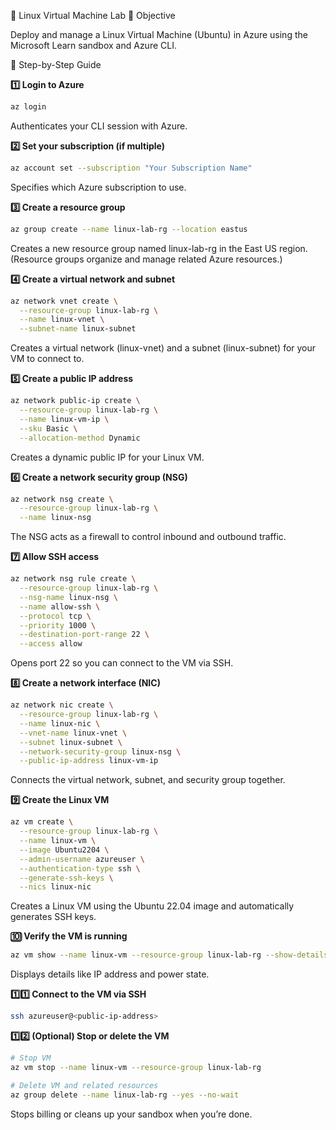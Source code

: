 🐧 Linux Virtual Machine Lab
🧭 Objective

Deploy and manage a Linux Virtual Machine (Ubuntu) in Azure using the Microsoft Learn sandbox and Azure CLI.

🧱 Step-by-Step Guide

**1️⃣ Login to Azure**
```bash
az login
```
Authenticates your CLI session with Azure.

**2️⃣ Set your subscription (if multiple)**
```bash
az account set --subscription "Your Subscription Name"
```
Specifies which Azure subscription to use.

**3️⃣ Create a resource group**
```bash
az group create --name linux-lab-rg --location eastus
```
Creates a new resource group named linux-lab-rg in the East US region.
(Resource groups organize and manage related Azure resources.)

**4️⃣ Create a virtual network and subnet**
```bash
az network vnet create \
  --resource-group linux-lab-rg \
  --name linux-vnet \
  --subnet-name linux-subnet
```
Creates a virtual network (linux-vnet) and a subnet (linux-subnet) for your VM to connect to.

**5️⃣ Create a public IP address**
```bash
az network public-ip create \
  --resource-group linux-lab-rg \
  --name linux-vm-ip \
  --sku Basic \
  --allocation-method Dynamic
```
Creates a dynamic public IP for your Linux VM.

**6️⃣ Create a network security group (NSG)**
```bash
az network nsg create \
  --resource-group linux-lab-rg \
  --name linux-nsg
```
The NSG acts as a firewall to control inbound and outbound traffic.

**7️⃣ Allow SSH access**
```bash
az network nsg rule create \
  --resource-group linux-lab-rg \
  --nsg-name linux-nsg \
  --name allow-ssh \
  --protocol tcp \
  --priority 1000 \
  --destination-port-range 22 \
  --access allow
```
Opens port 22 so you can connect to the VM via SSH.

**8️⃣ Create a network interface (NIC)**
```bash
az network nic create \
  --resource-group linux-lab-rg \
  --name linux-nic \
  --vnet-name linux-vnet \
  --subnet linux-subnet \
  --network-security-group linux-nsg \
  --public-ip-address linux-vm-ip
```
Connects the virtual network, subnet, and security group together.

**9️⃣ Create the Linux VM**
```bash
az vm create \
  --resource-group linux-lab-rg \
  --name linux-vm \
  --image Ubuntu2204 \
  --admin-username azureuser \
  --authentication-type ssh \
  --generate-ssh-keys \
  --nics linux-nic
```
Creates a Linux VM using the Ubuntu 22.04 image and automatically generates SSH keys.

**🔟 Verify the VM is running**
```bash
az vm show --name linux-vm --resource-group linux-lab-rg --show-details --output table
```
Displays details like IP address and power state.

**1️⃣1️⃣ Connect to the VM via SSH**
```bash
ssh azureuser@<public-ip-address>
```

**1️⃣2️⃣ (Optional) Stop or delete the VM**
```bash
# Stop VM
az vm stop --name linux-vm --resource-group linux-lab-rg

# Delete VM and related resources
az group delete --name linux-lab-rg --yes --no-wait
```
Stops billing or cleans up your sandbox when you’re done.
